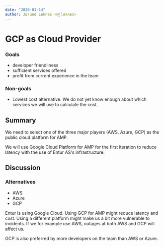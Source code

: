 ```yaml
---
date: "2020-01-14"
author: Jørund Leknes <@jleknes>
---
```


# GCP as Cloud Provider

### Goals

- developer friendliness
- sufficient services offered
- profit from current experience in the team

### Non-goals

- Lowest cost alternative. We do not yet know enough about which services we
  will use to calculate the cost.

## Summary

We need to select one of the three major players (AWS, Azure, GCP) as the public
cloud platform for AMP.

We will use Google Cloud Platform for AMP for the first iteration to reduce
latency with the use of Entur AS's infrastructure.

## Discussion

### Alternatives

- AWS
- Azure
- GCP

Entur is using Google Cloud. Using GCP for AMP might reduce latency and cost.
Using a different platform might make us a bit more vulnerable to incidents. If
we for example use AWS, outages at both AWS and GCP will affect us.

GCP is also preferred by more developers on the team than AWS or Azure.
